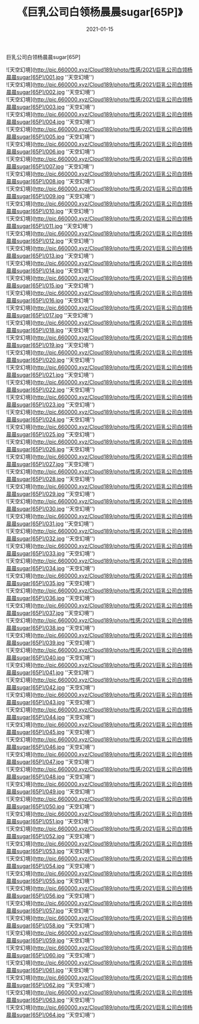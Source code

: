﻿---
layout: post
title:  《巨乳公司白领杨晨晨sugar[65P]》
date:   2021-01-15
img: http://pic.660000.xyz/Cloud189/photo/性感/2021/巨乳公司白领杨晨晨sugar[65P]/000.jpg
categories: [美女, 性感, 泳衣]
---

巨乳公司白领杨晨晨sugar[65P]



![天空幻境](http://pic.660000.xyz/Cloud189/photo/性感/2021/巨乳公司白领杨晨晨sugar[65P]/001.jpg ''天空幻境'') <br>
![天空幻境](http://pic.660000.xyz/Cloud189/photo/性感/2021/巨乳公司白领杨晨晨sugar[65P]/002.jpg ''天空幻境'') <br>
![天空幻境](http://pic.660000.xyz/Cloud189/photo/性感/2021/巨乳公司白领杨晨晨sugar[65P]/003.jpg ''天空幻境'') <br>
![天空幻境](http://pic.660000.xyz/Cloud189/photo/性感/2021/巨乳公司白领杨晨晨sugar[65P]/004.jpg ''天空幻境'') <br>
![天空幻境](http://pic.660000.xyz/Cloud189/photo/性感/2021/巨乳公司白领杨晨晨sugar[65P]/005.jpg ''天空幻境'') <br>
![天空幻境](http://pic.660000.xyz/Cloud189/photo/性感/2021/巨乳公司白领杨晨晨sugar[65P]/006.jpg ''天空幻境'') <br>
![天空幻境](http://pic.660000.xyz/Cloud189/photo/性感/2021/巨乳公司白领杨晨晨sugar[65P]/007.jpg ''天空幻境'') <br>
![天空幻境](http://pic.660000.xyz/Cloud189/photo/性感/2021/巨乳公司白领杨晨晨sugar[65P]/008.jpg ''天空幻境'') <br>
![天空幻境](http://pic.660000.xyz/Cloud189/photo/性感/2021/巨乳公司白领杨晨晨sugar[65P]/009.jpg ''天空幻境'') <br>
![天空幻境](http://pic.660000.xyz/Cloud189/photo/性感/2021/巨乳公司白领杨晨晨sugar[65P]/010.jpg ''天空幻境'') <br>
![天空幻境](http://pic.660000.xyz/Cloud189/photo/性感/2021/巨乳公司白领杨晨晨sugar[65P]/011.jpg ''天空幻境'') <br>
![天空幻境](http://pic.660000.xyz/Cloud189/photo/性感/2021/巨乳公司白领杨晨晨sugar[65P]/012.jpg ''天空幻境'') <br>
![天空幻境](http://pic.660000.xyz/Cloud189/photo/性感/2021/巨乳公司白领杨晨晨sugar[65P]/013.jpg ''天空幻境'') <br>
![天空幻境](http://pic.660000.xyz/Cloud189/photo/性感/2021/巨乳公司白领杨晨晨sugar[65P]/014.jpg ''天空幻境'') <br>
![天空幻境](http://pic.660000.xyz/Cloud189/photo/性感/2021/巨乳公司白领杨晨晨sugar[65P]/015.jpg ''天空幻境'') <br>
![天空幻境](http://pic.660000.xyz/Cloud189/photo/性感/2021/巨乳公司白领杨晨晨sugar[65P]/016.jpg ''天空幻境'') <br>
![天空幻境](http://pic.660000.xyz/Cloud189/photo/性感/2021/巨乳公司白领杨晨晨sugar[65P]/017.jpg ''天空幻境'') <br>
![天空幻境](http://pic.660000.xyz/Cloud189/photo/性感/2021/巨乳公司白领杨晨晨sugar[65P]/018.jpg ''天空幻境'') <br>
![天空幻境](http://pic.660000.xyz/Cloud189/photo/性感/2021/巨乳公司白领杨晨晨sugar[65P]/019.jpg ''天空幻境'') <br>
![天空幻境](http://pic.660000.xyz/Cloud189/photo/性感/2021/巨乳公司白领杨晨晨sugar[65P]/020.jpg ''天空幻境'') <br>
![天空幻境](http://pic.660000.xyz/Cloud189/photo/性感/2021/巨乳公司白领杨晨晨sugar[65P]/021.jpg ''天空幻境'') <br>
![天空幻境](http://pic.660000.xyz/Cloud189/photo/性感/2021/巨乳公司白领杨晨晨sugar[65P]/022.jpg ''天空幻境'') <br>
![天空幻境](http://pic.660000.xyz/Cloud189/photo/性感/2021/巨乳公司白领杨晨晨sugar[65P]/023.jpg ''天空幻境'') <br>
![天空幻境](http://pic.660000.xyz/Cloud189/photo/性感/2021/巨乳公司白领杨晨晨sugar[65P]/024.jpg ''天空幻境'') <br>
![天空幻境](http://pic.660000.xyz/Cloud189/photo/性感/2021/巨乳公司白领杨晨晨sugar[65P]/025.jpg ''天空幻境'') <br>
![天空幻境](http://pic.660000.xyz/Cloud189/photo/性感/2021/巨乳公司白领杨晨晨sugar[65P]/026.jpg ''天空幻境'') <br>
![天空幻境](http://pic.660000.xyz/Cloud189/photo/性感/2021/巨乳公司白领杨晨晨sugar[65P]/027.jpg ''天空幻境'') <br>
![天空幻境](http://pic.660000.xyz/Cloud189/photo/性感/2021/巨乳公司白领杨晨晨sugar[65P]/028.jpg ''天空幻境'') <br>
![天空幻境](http://pic.660000.xyz/Cloud189/photo/性感/2021/巨乳公司白领杨晨晨sugar[65P]/029.jpg ''天空幻境'') <br>
![天空幻境](http://pic.660000.xyz/Cloud189/photo/性感/2021/巨乳公司白领杨晨晨sugar[65P]/030.jpg ''天空幻境'') <br>
![天空幻境](http://pic.660000.xyz/Cloud189/photo/性感/2021/巨乳公司白领杨晨晨sugar[65P]/031.jpg ''天空幻境'') <br>
![天空幻境](http://pic.660000.xyz/Cloud189/photo/性感/2021/巨乳公司白领杨晨晨sugar[65P]/032.jpg ''天空幻境'') <br>
![天空幻境](http://pic.660000.xyz/Cloud189/photo/性感/2021/巨乳公司白领杨晨晨sugar[65P]/033.jpg ''天空幻境'') <br>
![天空幻境](http://pic.660000.xyz/Cloud189/photo/性感/2021/巨乳公司白领杨晨晨sugar[65P]/034.jpg ''天空幻境'') <br>
![天空幻境](http://pic.660000.xyz/Cloud189/photo/性感/2021/巨乳公司白领杨晨晨sugar[65P]/035.jpg ''天空幻境'') <br>
![天空幻境](http://pic.660000.xyz/Cloud189/photo/性感/2021/巨乳公司白领杨晨晨sugar[65P]/036.jpg ''天空幻境'') <br>
![天空幻境](http://pic.660000.xyz/Cloud189/photo/性感/2021/巨乳公司白领杨晨晨sugar[65P]/037.jpg ''天空幻境'') <br>
![天空幻境](http://pic.660000.xyz/Cloud189/photo/性感/2021/巨乳公司白领杨晨晨sugar[65P]/038.jpg ''天空幻境'') <br>
![天空幻境](http://pic.660000.xyz/Cloud189/photo/性感/2021/巨乳公司白领杨晨晨sugar[65P]/039.jpg ''天空幻境'') <br>
![天空幻境](http://pic.660000.xyz/Cloud189/photo/性感/2021/巨乳公司白领杨晨晨sugar[65P]/040.jpg ''天空幻境'') <br>
![天空幻境](http://pic.660000.xyz/Cloud189/photo/性感/2021/巨乳公司白领杨晨晨sugar[65P]/041.jpg ''天空幻境'') <br>
![天空幻境](http://pic.660000.xyz/Cloud189/photo/性感/2021/巨乳公司白领杨晨晨sugar[65P]/042.jpg ''天空幻境'') <br>
![天空幻境](http://pic.660000.xyz/Cloud189/photo/性感/2021/巨乳公司白领杨晨晨sugar[65P]/043.jpg ''天空幻境'') <br>
![天空幻境](http://pic.660000.xyz/Cloud189/photo/性感/2021/巨乳公司白领杨晨晨sugar[65P]/044.jpg ''天空幻境'') <br>
![天空幻境](http://pic.660000.xyz/Cloud189/photo/性感/2021/巨乳公司白领杨晨晨sugar[65P]/045.jpg ''天空幻境'') <br>
![天空幻境](http://pic.660000.xyz/Cloud189/photo/性感/2021/巨乳公司白领杨晨晨sugar[65P]/046.jpg ''天空幻境'') <br>
![天空幻境](http://pic.660000.xyz/Cloud189/photo/性感/2021/巨乳公司白领杨晨晨sugar[65P]/047.jpg ''天空幻境'') <br>
![天空幻境](http://pic.660000.xyz/Cloud189/photo/性感/2021/巨乳公司白领杨晨晨sugar[65P]/048.jpg ''天空幻境'') <br>
![天空幻境](http://pic.660000.xyz/Cloud189/photo/性感/2021/巨乳公司白领杨晨晨sugar[65P]/049.jpg ''天空幻境'') <br>
![天空幻境](http://pic.660000.xyz/Cloud189/photo/性感/2021/巨乳公司白领杨晨晨sugar[65P]/050.jpg ''天空幻境'') <br>
![天空幻境](http://pic.660000.xyz/Cloud189/photo/性感/2021/巨乳公司白领杨晨晨sugar[65P]/051.jpg ''天空幻境'') <br>
![天空幻境](http://pic.660000.xyz/Cloud189/photo/性感/2021/巨乳公司白领杨晨晨sugar[65P]/052.jpg ''天空幻境'') <br>
![天空幻境](http://pic.660000.xyz/Cloud189/photo/性感/2021/巨乳公司白领杨晨晨sugar[65P]/053.jpg ''天空幻境'') <br>
![天空幻境](http://pic.660000.xyz/Cloud189/photo/性感/2021/巨乳公司白领杨晨晨sugar[65P]/054.jpg ''天空幻境'') <br>
![天空幻境](http://pic.660000.xyz/Cloud189/photo/性感/2021/巨乳公司白领杨晨晨sugar[65P]/055.jpg ''天空幻境'') <br>
![天空幻境](http://pic.660000.xyz/Cloud189/photo/性感/2021/巨乳公司白领杨晨晨sugar[65P]/056.jpg ''天空幻境'') <br>
![天空幻境](http://pic.660000.xyz/Cloud189/photo/性感/2021/巨乳公司白领杨晨晨sugar[65P]/057.jpg ''天空幻境'') <br>
![天空幻境](http://pic.660000.xyz/Cloud189/photo/性感/2021/巨乳公司白领杨晨晨sugar[65P]/058.jpg ''天空幻境'') <br>
![天空幻境](http://pic.660000.xyz/Cloud189/photo/性感/2021/巨乳公司白领杨晨晨sugar[65P]/059.jpg ''天空幻境'') <br>
![天空幻境](http://pic.660000.xyz/Cloud189/photo/性感/2021/巨乳公司白领杨晨晨sugar[65P]/060.jpg ''天空幻境'') <br>
![天空幻境](http://pic.660000.xyz/Cloud189/photo/性感/2021/巨乳公司白领杨晨晨sugar[65P]/061.jpg ''天空幻境'') <br>
![天空幻境](http://pic.660000.xyz/Cloud189/photo/性感/2021/巨乳公司白领杨晨晨sugar[65P]/062.jpg ''天空幻境'') <br>
![天空幻境](http://pic.660000.xyz/Cloud189/photo/性感/2021/巨乳公司白领杨晨晨sugar[65P]/063.jpg ''天空幻境'') <br>
![天空幻境](http://pic.660000.xyz/Cloud189/photo/性感/2021/巨乳公司白领杨晨晨sugar[65P]/064.jpg ''天空幻境'') <br>